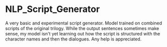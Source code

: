 # NLP_Script_Generator
A very basic and experimental script generator. Model trained on combined scripts of the original trilogy.
While the output sentences sometimes make sense, my model isn't yet learning out how the script is structured with the character names and then the dialogues.
Any help is appreciated.
